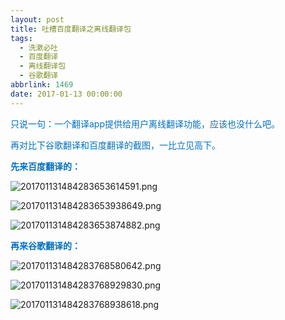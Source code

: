 ```yaml
---
layout: post
title: 吐槽百度翻译之离线翻译包
tags:
  - 洗漱必吐
  - 百度翻译
  - 离线翻译包
  - 谷歌翻译
abbrlink: 1469
date: 2017-01-13 00:00:00
---
```


<!-- build time:Sat Jun 23 2018 12:05:16 GMT+0800 (中国标准时间) -->

<span style="color:#0070c0">只说一句：一个翻译app提供给用户离线翻译功能，应该也没什么吧。</span>

<span style="color:#0070c0">再对比下谷歌翻译和百度翻译的截图，一比立见高下。</span>

**<span style="color:#0070c0">先来百度翻译的：</span>**

![](http://image.bmqy.net/uploads/2017/13/201701131484283653614591.png "201701131484283653614591.png")

![](http://image.bmqy.net/uploads/2017/13/201701131484283653938649.png "201701131484283653938649.png")

![](http://image.bmqy.net/uploads/2017/13/201701131484283653874882.png "201701131484283653874882.png")

<span style="color:#0070c0">**再来谷歌翻译的：**</span>

![](http://image.bmqy.net/uploads/2017/13/201701131484283768580642.png "201701131484283768580642.png")

![](http://image.bmqy.net/uploads/2017/13/201701131484283768929830.png "201701131484283768929830.png")

![](http://image.bmqy.net/uploads/2017/13/201701131484283768938618.png "201701131484283768938618.png")
<!-- rebuild by neat -->